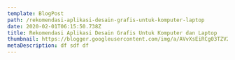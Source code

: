 ```yaml
---
template: BlogPost
path: /rekomendasi-aplikasi-desain-grafis-untuk-komputer-laptop
date: 2020-02-01T06:15:50.738Z
title: Rekomendasi Aplikasi Desain Grafis Untuk Komputer dan Laptop
thumbnail: https://blogger.googleusercontent.com/img/a/AVvXsEiRCg03TZV27aREKPJOH4-FB4s9PkVHjuJkvXLN3ple0T-dWKm7loEMXbyzj6pGNC3OrJ-4ATxZbvDNgcsYpF8lfLFjoyFIqnoRM0rBxpKxsLeiKfCb6VvMQIUfStRyHcqZw48-lp1qZaiayWB0Q6PvaZ1lnexoUgsjjgUXY01J9YLzIKGswvaJkyjP=s560
metaDescription: df sdf df
---
```

